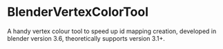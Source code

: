 # BlenderVertexColorTool
A handy vertex colour tool to speed up id mapping creation, developed in blender version 3.6, theoretically supports version 3.1+.
